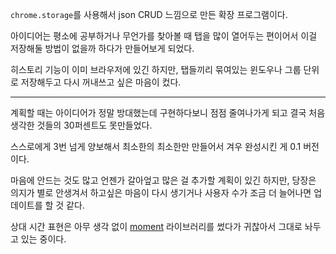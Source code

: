 `chrome.storage`를 사용해서 json CRUD 느낌으로 만든 확장 프로그램이다.

아이디어는 평소에 공부하거나 무언가를 찾아볼 때 탭을 많이 열어두는 편이어서 이걸 저장해둘 방법이 없을까 하다가 만들어보게 되었다.

히스토리 기능이 이미 브라우저에 있긴 하지만, 탭들끼리 묶여있는 윈도우나 그룹 단위로 저장해두고 다시 꺼내쓰고 싶은 마음이 컸다.

---

계획할 때는 아이디어가 정말 방대했는데 구현하다보니 점점 줄여나가게 되고 결국 처음 생각한 것들의 30퍼센트도 못만들었다.

스스로에게 3번 넘게 양보해서 최소한의 최소한만 만들어서 겨우 완성시킨 게 0.1 버전이다.

마음에 안드는 것도 많고 언젠가 갈아엎고 많은 걸 추가할 계획이 있긴 하지만, 당장은 의지가 별로 안생겨서 하고싶은 마음이 다시 생기거나 사용자 수가 조금 더 늘어나면 업데이트를 할 것 같다.

상대 시간 표현은 아무 생각 없이 [moment](https://momentjs.com/) 라이브러리를 썼다가 귀찮아서 그대로 놔두고 있는 중이다.